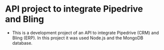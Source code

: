 API project to integrate Pipedrive and Bling
=============================================
- This is a development project of an API to integrate Pipedrive (CRM) and Bling (ERP). In this project it was used Node.js and the MongoDB database.
